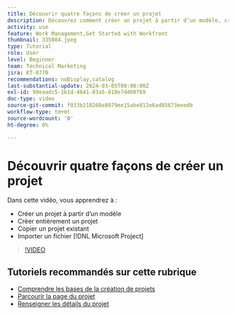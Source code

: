 ```yaml
---
title: Découvrir quatre façons de créer un projet
description: Découvrez comment créer un projet à partir d’un modèle, créer entièrement un projet, copier un projet existant ou importer un fichier  [!DNL Microsoft Project] .
activity: use
feature: Work Management,Get Started with Workfront
thumbnail: 335084.jpeg
type: Tutorial
role: User
level: Beginner
team: Technical Marketing
jira: KT-8770
recommendations: noDisplay,catalog
last-substantial-update: 2024-03-05T00:00:00Z
exl-id: 98eaadc5-1b1d-4641-83a5-818e7dd60769
doc-type: video
source-git-commit: f033b210268e8979ee15abe812e6ad85673eeedb
workflow-type: tm+mt
source-wordcount: '0'
ht-degree: 0%

---
```


# Découvrir quatre façons de créer un projet

Dans cette vidéo, vous apprendrez à :

* Créer un projet à partir d’un modèle
* Créer entièrement un projet
* Copier un projet existant
* Importer un fichier [!DNL Microsoft Project]

>[!VIDEO](https://video.tv.adobe.com/v/335084/?quality=12&learn=on&enablevpops)

## Tutoriels recommandés sur cette rubrique

* [Comprendre les bases de la création de projets](/help/manage-work/projects/understand-basic-project-creation.md)
* [Parcourir la page du projet](/help/manage-work/projects/navigate-the-project-page.md)
* [Renseigner les détails du projet](/help/manage-work/projects/fill-in-the-project-details.md)

